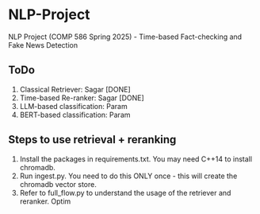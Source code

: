 # NLP-Project
NLP Project (COMP 586 Spring 2025) - Time-based Fact-checking and Fake News Detection

## ToDo

1. Classical Retriever: Sagar [DONE]
2. Time-based Re-ranker: Sagar [DONE]
3. LLM-based classification: Param
4. BERT-based classification: Param

## Steps to use retrieval + reranking
1. Install the packages in requirements.txt. You may need C++14 to install chromadb.
2. Run ingest.py. You need to do this ONLY once - this will create the chromadb vector store.
3. Refer to full_flow.py to understand the usage of the retriever and reranker. Optim